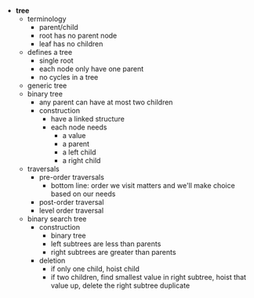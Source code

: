 - **tree**
    - terminology
        - parent/child
        - root has no parent node
        - leaf has no children
    - defines a tree
        - single root
        - each node only have one parent
        - no cycles in a tree
    - generic tree
    - binary tree
        - any parent can have at most two children
        - construction
            - have a linked structure
            - each node needs
                - a value
                - a parent
                - a left child
                - a right child
    - traversals
        - pre-order traversals
            - bottom line: order we visit matters and we'll make choice based on our needs
        - post-order traversal
        - level order traversal
    - binary search tree
        - construction
            - binary tree
            - left subtrees are less than parents
            - right subtrees are greater than parents
        - deletion
            - if only one child, hoist child
            - if two children, find smallest value in right subtree, 
                hoist that value up, delete the right subtree duplicate